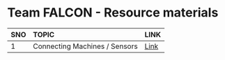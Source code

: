 # Team FALCON - Resource materials

|   SNO	|   TOPIC	|   LINK	|
|:---	|:---	|:---	|
|   1	|   Connecting Machines / Sensors	|   [Link](./docs/ConnectingMachines/index.md)	|